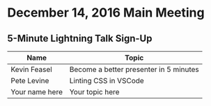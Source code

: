 # December 14, 2016 Main Meeting
## 5-Minute Lightning Talk Sign-Up

Name | Topic
--- | --- 
Kevin Feasel | Become a better presenter in 5 minutes
Pete Levine | Linting CSS in VSCode
Your name here | Your topic here
